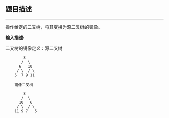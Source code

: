 ## 题目描述

---

操作给定的二叉树，将其变换为源二叉树的镜像。

**输入描述:**

二叉树的镜像定义：源二叉树 

            8
           /  \
          6   10
         / \  / \
        5  7 9 11

        镜像二叉树

            8
           /  \
          10   6
         / \  / \
        11 9 7   5